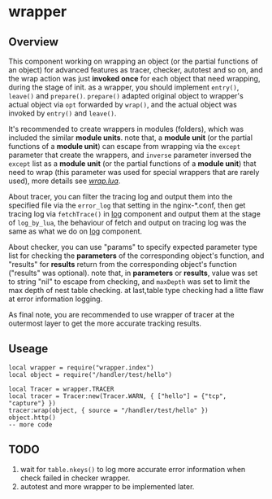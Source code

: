 # **wrapper**

## **Overview**

This component working on wrapping an object (or the partial functions of an object) for advanced features as tracer, checker, autotest and so on, and the wrap action was just **invoked once** for each object that need wrapping, during the stage of init. as a wrapper, you should implement `entry()`, `leave()` and `prepare()`. `prepare()` adapted original object to wrapper's actual object via `opt` forwarded by `wrap()`, and the actual object was invoked by `entry()` and `leave()`.

It's recommended to create wrappers in modules (folders), which was included the similar **module units**. note that, a **module unit** (or the partial functions of a **module unit**) can escape from wrapping via the `except` parameter that create the wrappers, and `inverse` parameter inversed the `except` list as a **module unit** (or the partial functions of a **module unit**) that need to wrap (this parameter was used for special wrappers that are rarely used), more details see [*wrap.lua*](https://github.com/tweyseo/Mirana/blob/master/wrapper/plugin/wrap.lua). 

About tracer, you can filter the tracing log and output them into the specified file via the `error_log` that setting in the nginx-*.conf, then get tracing log via `fetchTrace()` in [log](https://github.com/tweyseo/Mirana/tree/master/log) component and output them at the stage of `log_by_lua`, the behaviour of fetch and output on tracing log was the same as what we do on [log](https://github.com/tweyseo/Mirana/tree/master/log) component.

About checker, you can use "params" to specify expected parameter type list for checking the **parameters** of the corresponding object's function, and "results" for **results** return from the corresponding object's function ("results" was optional). note that, in **parameters** or **results**, value was set to string "nil" to escape from checking, and `maxDepth` was set to limit the max depth of nest table checking. at last,table type checking had a litte flaw at error information logging.

As final note, you are recommended to use wrapper of tracer at the outermost layer to get the more accurate tracking results.

## **Useage**

```
local wrapper = require("wrapper.index")
local object = require("/handler/test/hello")

local Tracer = wrapper.TRACER
local tracer = Tracer:new(Tracer.WARN, { ["hello"] = {"tcp", "capture"} })
tracer:wrap(object, { source = "/handler/test/hello" })
object.http()
-- more code
```

## **TODO**

1. wait for `table.nkeys()` to log more accurate error information when check failed in checker wrapper.
2. autotest and more wrapper to be implemented later.